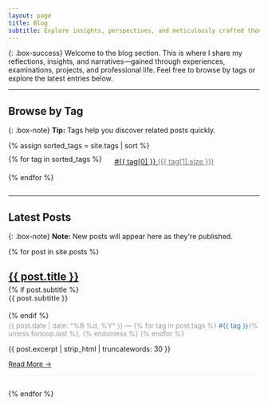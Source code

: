 ```yaml
---
layout: page
title: Blog
subtitle: Explore insights, perspectives, and meticulously crafted thought pieces.
---
```


{: .box-success}
Welcome to the blog section. This is where I share my reflections, insights, and narratives—gained through experiences, examinations, projects, and professional life. Feel free to browse by tags or explore the latest entries below.

---

## Browse by Tag

{: .box-note}
**Tip:** Tags help you discover related posts quickly.

<div class="tags-container" style="margin-bottom: 2em;">
  {% assign sorted_tags = site.tags | sort %}
  <div style="display: flex; flex-wrap: wrap; gap: 10px; padding-top: 10px;">
    {% for tag in sorted_tags %}
      <a href="/tag/{{ tag[0] | slugify }}/" class="btn btn-outline-primary" style="border-radius: 20px; padding: 5px 15px; font-size: 0.9rem;">
        #{{ tag[0] }} <span style="opacity: 0.6;">({{ tag[1].size }})</span>
      </a>
    {% endfor %}
  </div>
</div>

---

## Latest Posts

{: .box-note}
**Note:** New posts will appear here as they're published.

<div class="posts-list">
  {% for post in site.posts %}
    <div class="post-preview" style="margin-bottom: 2em; border-bottom: 1px solid #eaeaea; padding-bottom: 1em;">
      <h2 style="margin-bottom: 0.2em;">
        <a href="{{ post.url | relative_url }}">{{ post.title }}</a>
      </h2>
      {% if post.subtitle %}
        <h4 style="color: #666; margin-top: 0;">{{ post.subtitle }}</h4>
      {% endif %}
      <p style="font-size: 0.85rem; color: #999; margin-top: 0.3em;">
        {{ post.date | date: "%B %d, %Y" }} — 
        {% for tag in post.tags %}
          <a href="/tag/{{ tag | slugify }}/" style="text-decoration: none; font-size: 0.85rem; color: #337ab7;">#{{ tag }}</a>{% unless forloop.last %}, {% endunless %}
        {% endfor %}
      </p>
      <p style="margin-top: 0.5em;">{{ post.excerpt | strip_html | truncatewords: 30 }}</p>
      <a href="{{ post.url | relative_url }}" class="btn btn-sm btn-primary" style="border-radius: 20px; font-size: 0.85rem;">Read More →</a>
    </div>
  {% endfor %}
</div>
